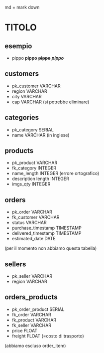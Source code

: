 md = mark down

# TITOLO

## esempio
* pippo
**pippo**
~~**pippo**~~
_**pippo**_


## **customers**
* pk_customer VARCHAR
* region VARCHAR
* city VARCHAR
* cap VARCHAR (si potrebbe eliminare)


## **categories**
* pk_category SERIAL
* name VARCHAR (in inglese)


## **products**
* pk_product VARCHAR 
* fk_category INTEGER
* name_length INTEGER (errore ortografico)
* description length INTEGER 
* imgs_qty INTEGER


## **orders**
* pk_order VARCHAR
* fk_customer VARCHAR 
* status VARCHAR
* purchase_timestamp TIMESTAMP
* delivered_timestamp TIMESTAMP
* estimated_date DATE


(per il momento non abbiamo questa tabella)
## **sellers**
* pk_seller VARCHAR 
* region VARCHAR 


## **orders_products**
* pk_order_product SERIAL
* fk_order VARCHAR
* fk_product VARCHAR
* fk_seller VARCHAR
* price FLOAT
* freight FLOAT (=costo di trasporto)

(abbiamo escluso order_item)